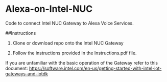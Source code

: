 # Alexa-on-Intel-NUC

Code to connect Intel NUC Gateway to Alexa Voice Services. 

##Instructions 

1. Clone or download repo onto the Intel NUC Gateway 

2. Follow the instructions provided in the Instructions.pdf file. 

If you are unfamiliar with the basic operation of the Gateway refer to this document: https://software.intel.com/en-us/getting-started-with-intel-iot-gateways-and-iotdk
